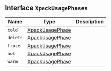 ## Interface `XpackUsagePhases`

| Name | Type | Description |
| - | - | - |
| `cold` | [XpackUsagePhase](./XpackUsagePhase.md) | &nbsp; |
| `delete` | [XpackUsagePhase](./XpackUsagePhase.md) | &nbsp; |
| `frozen` | [XpackUsagePhase](./XpackUsagePhase.md) | &nbsp; |
| `hot` | [XpackUsagePhase](./XpackUsagePhase.md) | &nbsp; |
| `warm` | [XpackUsagePhase](./XpackUsagePhase.md) | &nbsp; |
